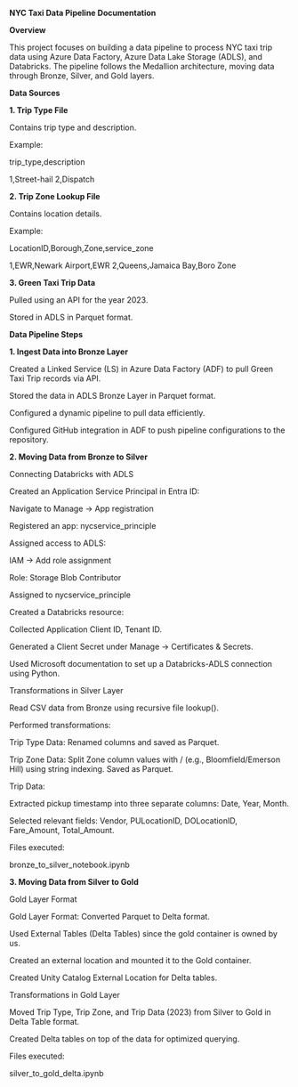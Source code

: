 **NYC Taxi Data Pipeline Documentation**

**Overview**

This project focuses on building a data pipeline to process NYC taxi trip data using Azure Data Factory, Azure Data Lake Storage (ADLS), and Databricks. The pipeline follows the Medallion architecture, moving data through Bronze, Silver, and Gold layers.

**Data Sources**

**1. Trip Type File**

Contains trip type and description.

Example:

trip_type,description

1,Street-hail
2,Dispatch

**2. Trip Zone Lookup File**

Contains location details.

Example:

LocationID,Borough,Zone,service_zone

1,EWR,Newark Airport,EWR
2,Queens,Jamaica Bay,Boro Zone

**3. Green Taxi Trip Data**

Pulled using an API for the year 2023.

Stored in ADLS in Parquet format.

**Data Pipeline Steps**

**1. Ingest Data into Bronze Layer**

Created a Linked Service (LS) in Azure Data Factory (ADF) to pull Green Taxi Trip records via API.

Stored the data in ADLS Bronze Layer in Parquet format.

Configured a dynamic pipeline to pull data efficiently.

Configured GitHub integration in ADF to push pipeline configurations to the repository.

**2. Moving Data from Bronze to Silver**

Connecting Databricks with ADLS

Created an Application Service Principal in Entra ID:

Navigate to Manage -> App registration

Registered an app: nycservice_principle

Assigned access to ADLS:

IAM -> Add role assignment

Role: Storage Blob Contributor

Assigned to nycservice_principle

Created a Databricks resource:

Collected Application Client ID, Tenant ID.

Generated a Client Secret under Manage -> Certificates & Secrets.

Used Microsoft documentation to set up a Databricks-ADLS connection using Python.

Transformations in Silver Layer

Read CSV data from Bronze using recursive file lookup().

Performed transformations:

Trip Type Data: Renamed columns and saved as Parquet.

Trip Zone Data: Split Zone column values with / (e.g., Bloomfield/Emerson Hill) using string indexing. Saved as Parquet.

Trip Data:

Extracted pickup timestamp into three separate columns: Date, Year, Month.

Selected relevant fields: Vendor, PULocationID, DOLocationID, Fare_Amount, Total_Amount.

Files executed:

bronze_to_silver_notebook.ipynb

**3. Moving Data from Silver to Gold**

Gold Layer Format

Gold Layer Format: Converted Parquet to Delta format.

Used External Tables (Delta Tables) since the gold container is owned by us.

Created an external location and mounted it to the Gold container.

Created Unity Catalog External Location for Delta tables.

Transformations in Gold Layer

Moved Trip Type, Trip Zone, and Trip Data (2023) from Silver to Gold in Delta Table format.

Created Delta tables on top of the data for optimized querying.

Files executed:

silver_to_gold_delta.ipynb
